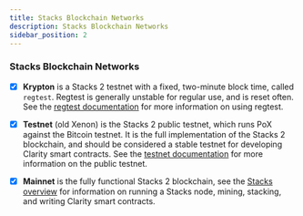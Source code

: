 ```yaml
---
title: Stacks Blockchain Networks
description: Stacks Blockchain Networks
sidebar_position: 2
---
```


### Stacks Blockchain Networks

- [x] **Krypton** is a Stacks 2 testnet with a fixed, two-minute block time, called `regtest`. Regtest is generally unstable for regular use, and is reset often. See the [regtest documentation](understand-stacks/testnet) for more information on using regtest.

- [x] **Testnet** (old Xenon) is the Stacks 2 public testnet, which runs PoX against the Bitcoin testnet. It is the full implementation of the Stacks 2 blockchain, and should be considered a stable testnet for developing Clarity smart contracts. See the [testnet documentation](understand-stacks/testnet) for more information on the public testnet.

- [x] **Mainnet** is the fully functional Stacks 2 blockchain, see the [Stacks overview](understand-stacks/) for information on running a Stacks node, mining, stacking, and writing Clarity smart contracts.
